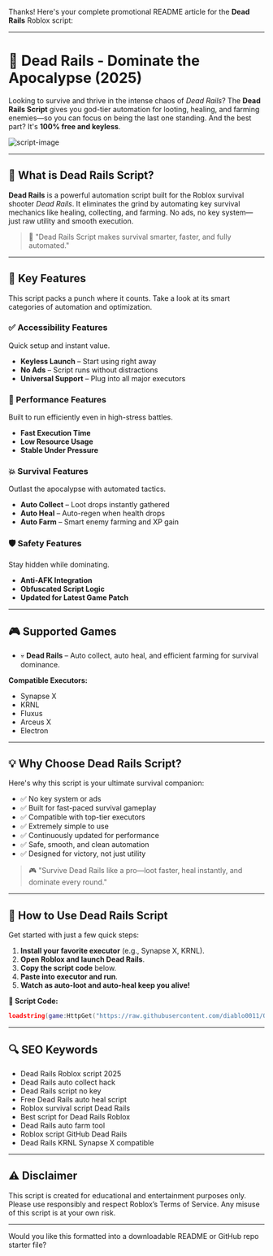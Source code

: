 Thanks! Here's your complete promotional README article for the **Dead Rails** Roblox script:

---

# 🔫 Dead Rails - Dominate the Apocalypse (2025)

Looking to survive and thrive in the intense chaos of *Dead Rails*? The **Dead Rails Script** gives you god-tier automation for looting, healing, and farming enemies—so you can focus on being the last one standing. And the best part? It's **100% free and keyless**.

![script-image](image-link-placeholder)

---

## 🎯 What is Dead Rails Script?

**Dead Rails** is a powerful automation script built for the Roblox survival shooter *Dead Rails*. It eliminates the grind by automating key survival mechanics like healing, collecting, and farming. No ads, no key system—just raw utility and smooth execution.

> 🔵 "Dead Rails Script makes survival smarter, faster, and fully automated."

---

## 🌟 Key Features

This script packs a punch where it counts. Take a look at its smart categories of automation and optimization.

### ✅ Accessibility Features

Quick setup and instant value.

* **Keyless Launch** – Start using right away
* **No Ads** – Script runs without distractions
* **Universal Support** – Plug into all major executors

### 🚀 Performance Features

Built to run efficiently even in high-stress battles.

* **Fast Execution Time**
* **Low Resource Usage**
* **Stable Under Pressure**

### 💥 Survival Features

Outlast the apocalypse with automated tactics.

* **Auto Collect** – Loot drops instantly gathered
* **Auto Heal** – Auto-regen when health drops
* **Auto Farm** – Smart enemy farming and XP gain

### 🛡️ Safety Features

Stay hidden while dominating.

* **Anti-AFK Integration**
* **Obfuscated Script Logic**
* **Updated for Latest Game Patch**

---

## 🎮 Supported Games

* 💀 **Dead Rails** – Auto collect, auto heal, and efficient farming for survival dominance.

**Compatible Executors:**

* Synapse X
* KRNL
* Fluxus
* Arceus X
* Electron

---

## 💡 Why Choose Dead Rails Script?

Here's why this script is your ultimate survival companion:

* ✅ No key system or ads
* ✅ Built for fast-paced survival gameplay
* ✅ Compatible with top-tier executors
* ✅ Extremely simple to use
* ✅ Continuously updated for performance
* ✅ Safe, smooth, and clean automation
* ✅ Designed for victory, not just utility

> 🎮 "Survive Dead Rails like a pro—loot faster, heal instantly, and dominate every round."

---

## 🧠 How to Use Dead Rails Script

Get started with just a few quick steps:

1. **Install your favorite executor** (e.g., Synapse X, KRNL).
2. **Open Roblox and launch Dead Rails**.
3. **Copy the script code** below.
4. **Paste into executor and run**.
5. **Watch as auto-loot and auto-heal keep you alive!**

**📜 Script Code:**

```lua
loadstring(game:HttpGet("https://raw.githubusercontent.com/diablo0011/OP-FREE-SCRIPT/refs/heads/main/deadrailsopscript.lua"))()
```

---

## 🔍 SEO Keywords

* Dead Rails Roblox script 2025
* Dead Rails auto collect hack
* Dead Rails script no key
* Free Dead Rails auto heal script
* Roblox survival script Dead Rails
* Best script for Dead Rails Roblox
* Dead Rails auto farm tool
* Roblox script GitHub Dead Rails
* Dead Rails KRNL Synapse X compatible

---

## ⚠️ Disclaimer

This script is created for educational and entertainment purposes only. Please use responsibly and respect Roblox’s Terms of Service. Any misuse of this script is at your own risk.

---

Would you like this formatted into a downloadable README or GitHub repo starter file?
